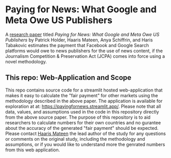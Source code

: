 # Paying for News: What Google and Meta Owe US Publishers

A [research paper](https://policydialogue.org/publications/working-papers/paying-for-news-what-google-and-meta-owe-us-publishers-draft-working-paper/) titled _Paying for News: What Google and Meta Owe US Publishers_ by Patrick Holder, Haaris Mateen, Anya Schiffrin, and Haris Tabakovic estimates the payment that Facebook and Google Search platforms would owe to news publishers for the use of news content, if the Journalism Competition & Preservation Act (JCPA) comes into force using a novel methodology.

## This repo: Web-Application and Scope

This repo contains source code for a streamlit hosted web-application that makes it easy to calculate the "fair payment" for other markets using the methodology described in the above paper. The application is available for exploration at at: <https://payingfornews.streamlit.app/>. Please note that all data, values, and assumptions used in the code in this repository directly from the above source paper. The purpose of this repository is to aid researchers to calculate numbers for their own countries and no gurantee about the accuracy of the generated "fair payment" should be expected. Please contact [Haaris Mateen](emailto:hmateen@uh.edu) the lead author of the study for any questions or comments on the original study, including the methodology and assumptions, or if you would like to understand more the genrated numbers from this web application.

